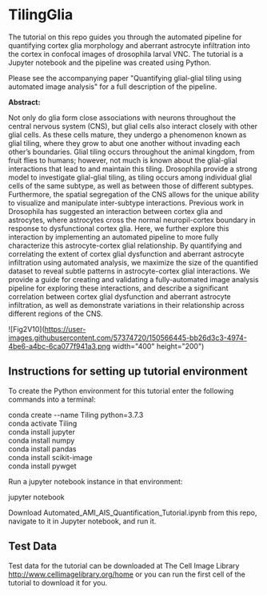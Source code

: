 # TilingGlia

The tutorial on this repo guides you through the automated pipeline for quantifying cortex glia morphology and aberrant astrocyte infiltration into the cortex in confocal images of drosophila larval VNC. The tutorial is a Jupyter notebook and the pipeline was created using Python.

Please see the accompanying paper "Quantifying glial-glial tiling using automated image analysis" for a full description of the pipeline.

**Abstract:**


Not only do glia form close associations with neurons throughout the central nervous system (CNS), but glial cells also interact closely with other glial cells.  As these cells mature, they undergo a phenomenon known as glial tiling, where they grow to abut one another without invading each other’s boundaries.  Glial tiling occurs throughout the animal kingdom, from fruit flies to humans; however, not much is known about the glial-glial interactions that lead to and maintain this tiling. Drosophila provide a strong model to investigate glial-glial tiling, as tiling occurs among individual glial cells of the same subtype, as well as between those of different subtypes.  Furthermore, the spatial segregation of the CNS allows for the unique ability to visualize and manipulate inter-subtype interactions.  Previous work in Drosophila has suggested an interaction between cortex glia and astrocytes, where astrocytes cross the normal neuropil-cortex boundary in response to dysfunctional cortex glia. Here, we further explore this interaction by implementing an automated pipeline to more fully characterize this astrocyte-cortex glial relationship. By quantifying and correlating the extent of cortex glial dysfunction and aberrant astrocyte infiltration using automated analysis, we maximize the size of the quantified dataset to reveal subtle patterns in astrocyte-cortex glial interactions.  We provide a guide for creating and validating a fully-automated image analysis pipeline for exploring these interactions, and describe a significant correlation between cortex glial dysfunction and aberrant astrocyte infiltration, as well as demonstrate variations in their relationship across different regions of the CNS.


![Fig2V10](https://user-images.githubusercontent.com/57374720/150566445-bb26d3c3-4974-4be6-a4bc-6ca077f941a3.png width="400" height="200")

## Instructions for setting up tutorial environment

To create the Python environment for this tutorial enter the following commands into a terminal:

conda create --name Tiling python=3.7.3  
conda activate Tiling  
conda install jupyter  
conda install numpy  
conda install pandas  
conda install scikit-image  
conda install pywget  

Run a jupyter notebook instance in that environment:

jupyter notebook

Download Automated_AMI_AIS_Quantification_Tutorial.ipynb from this repo, navigate to it in Jupyter notebook, and run it. 

## Test Data

Test data for the tutorial can be downloaded at The Cell Image Library http://www.cellimagelibrary.org/home or you can run the first cell of the tutorial to download it for you. 
